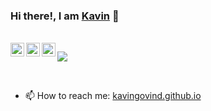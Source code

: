 ### Hi there!, I am <a href="https://github.com/kavingovind">Kavin</a> 👋

<br/>
  <a href="https://www.facebook.com/cavingovindasamy/">
    <img align="left" alt="Facebook" width="22px" src="https://cdn.jsdelivr.net/npm/simple-icons@v3/icons/facebook.svg" />
  </a>
  <a href="https://twitter.com/kavingovind">
    <img align="left" alt="Twitter" width="22px" src="https://cdn.jsdelivr.net/npm/simple-icons@v3/icons/twitter.svg" />
  </a>
  <a href="https://www.linkedin.com/in/kavingovind/">
    <img align="left" alt="Linkedin" width="22px" src="https://cdn.jsdelivr.net/npm/simple-icons@v3/icons/linkedin.svg" />
  </a>

  ![](https://visitor-badge.glitch.me/badge?page_id=kavingovind.kavingovind)

<br />

<!--
**kavingovind/kavingovind** is a ✨ _special_ ✨ repository because its `README.md` (this file) appears on your GitHub profile.

Here are some ideas to get you started:

- 🔭 I’m currently working on ...
- 🌱 I’m currently learning ...
- 👯 I’m looking to collaborate on ...
- 🤔 I’m looking for help with ...
- 💬 Ask me about ...
-->
- 📫 How to reach me: <a href="https://kavingovind.github.io/">kavingovind.github.io</a>
<!--
- 😄 Pronouns: ...
- ⚡ Fun fact: ...
-->
